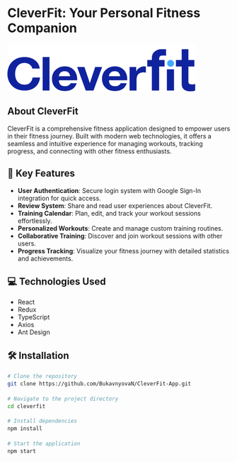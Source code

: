 # CleverFit: Your Personal Fitness Companion

![CleverFit Logo](src/assets/images/logoDefault.png)

## About CleverFit

CleverFit is a comprehensive fitness application designed to empower users in their fitness journey. Built with modern web technologies, it offers a seamless and intuitive experience for managing workouts, tracking progress, and connecting with other fitness enthusiasts.

## 🚀 Key Features

- **User Authentication**: Secure login system with Google Sign-In integration for quick access.
- **Review System**: Share and read user experiences about CleverFit.
- **Training Calendar**: Plan, edit, and track your workout sessions effortlessly.
- **Personalized Workouts**: Create and manage custom training routines.
- **Collaborative Training**: Discover and join workout sessions with other users.
- **Progress Tracking**: Visualize your fitness journey with detailed statistics and achievements.

## 💻 Technologies Used

- React
- Redux
- TypeScript
- Axios
- Ant Design

## 🛠️ Installation

```bash
# Clone the repository
git clone https://github.com/BukavnyovaN/CleverFit-App.git

# Navigate to the project directory
cd cleverfit

# Install dependencies
npm install

# Start the application
npm start
